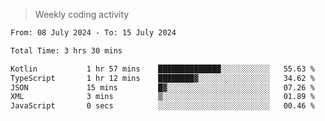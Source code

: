 > Weekly coding activity
<!--START_SECTION:waka-->

```txt
From: 08 July 2024 - To: 15 July 2024

Total Time: 3 hrs 30 mins

Kotlin           1 hr 57 mins    ██████████████░░░░░░░░░░░   55.63 %
TypeScript       1 hr 12 mins    ████████▓░░░░░░░░░░░░░░░░   34.62 %
JSON             15 mins         █▓░░░░░░░░░░░░░░░░░░░░░░░   07.26 %
XML              3 mins          ▒░░░░░░░░░░░░░░░░░░░░░░░░   01.89 %
JavaScript       0 secs          ░░░░░░░░░░░░░░░░░░░░░░░░░   00.46 %
```

<!--END_SECTION:waka-->
